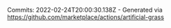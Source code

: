 Commits: 2022-02-24T20:00:30.138Z - Generated via https://github.com/marketplace/actions/artificial-grass
<br>
